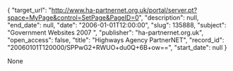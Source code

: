 {
  "target_url": "http://www.ha-partnernet.org.uk/portal/server.pt?space=MyPage&control=SetPage&PageID=0", 
  "description": null, 
  "end_date": null, 
  "date": "2006-01-01T12:00:00", 
  "slug": 135888, 
  "subject": "Government Websites 2007 ", 
  "publisher": "ha-partnernet.org.uk", 
  "open_access": false, 
  "title": "Highways Agency PartnerNET", 
  "record_id": "20060101T120000/SPPwG2+RWUO+du0Q+6B+ow==", 
  "start_date": null
}

None